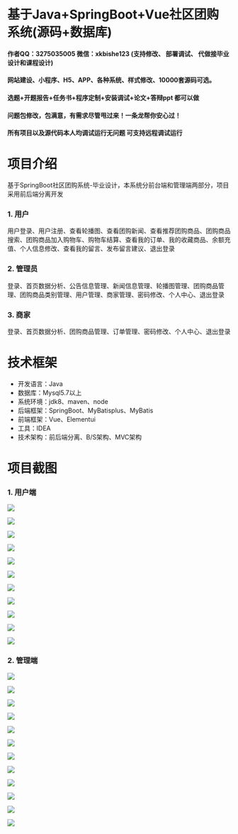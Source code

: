 # 基于Java+SpringBoot+Vue社区团购系统(源码+数据库)

#### 作者QQ：3275035005 微信：xkbishe123 (支持修改、 部署调试、 代做接毕业设计和课程设计)

#### 网站建设、小程序、H5、APP、各种系统、样式修改、10000套源码可选。

#### 选题+开题报告+任务书+程序定制+安装调试+论文+答辩ppt 都可以做

#### 问题包修改，包满意，有需求尽管甩过来！一条龙帮你安心过！

#### 所有项目以及源代码本人均调试运行无问题 可支持远程调试运行

# 项目介绍
基于SpringBoot社区团购系统-毕业设计，本系统分前台端和管理端两部分，项目采用前后端分离开发

### 1. 用户

用户登录、用户注册、查看轮播图、查看团购新闻、查看推荐团购商品、团购商品搜索、团购商品加入购物车、购物车结算、查看我的订单、我的收藏商品、余额充值、个人信息修改、查看我的留言、发布留言建议、退出登录

### 2. 管理员

登录、首页数据分析、公告信息管理、新闻信息管理、轮播图管理、团购商品管理、团购商品类别管理、用户管理、商家管理、密码修改、个人中心、退出登录

### 3. 商家

登录、首页数据分析、团购商品管理、订单管理、密码修改、个人中心、退出登录

# 技术框架
- 开发语言：Java
- 数据库：Mysql5.7以上
- 系统环境：jdk8、maven、node
- 后端框架：SpringBoot、MyBatisplus、MyBatis
- 前端框架：Vue、Elementui
- 工具：IDEA
- 技术架构：前后端分离、B/S架构、MVC架构
# 项目截图

### 1. 用户端

![](image/A1.png)

![](image/A2.png)

![](image/A3.png)

![](image/A4.png)

![](image/A5.png)

![](image/A6.png)

![](image/A7.png)

![](image/A8.png)

![](image/A9.png)

![](image/A10.png)

![](image/A11.png)

### 2. 管理端

![](image/B1.png)

![](image/B2.png)

![](image/B3.png)

![](image/B4.png)

![](image/B5.png)

![](image/B6.png)

![](image/B7.png)

![](image/B8.png)

![](image/B9.png)

![](image/B10.png)

![](image/B11.png)

![](image/B12.png)
